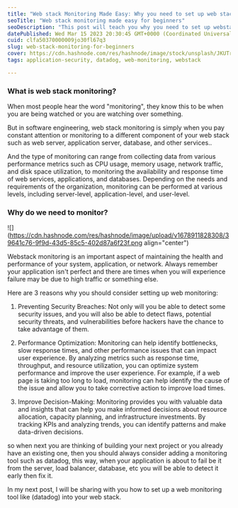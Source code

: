 ```yaml
---
title: "Web stack Monitoring Made Easy: Why you need to set up web stack monitoring"
seoTitle: "Web stack monitoring made easy for beginners"
seoDescription: "This post will teach you why you need to set up webstack monitoring"
datePublished: Wed Mar 15 2023 20:30:45 GMT+0000 (Coordinated Universal Time)
cuid: clfa50370000009jo30fl67q3
slug: web-stack-monitoring-for-beginners
cover: https://cdn.hashnode.com/res/hashnode/image/stock/unsplash/JKUTrJ4vK00/upload/a1e214935db2f47384927d04f800b71e.jpeg
tags: application-security, datadog, web-monitoring, webstack

---
```


### What is web stack monitoring?

When most people hear the word "monitoring", they know this to be when you are being watched or you are watching over something.

But in software engineering, web stack monitoring is simply when you pay constant attention or monitoring to a different component of your web stack such as web server, application server, database, and other services..

And the type of monitoring can range from collecting data from various performance metrics such as CPU usage, memory usage, network traffic, and disk space utilization, to monitoring the availability and response time of web services, applications, and databases. Depending on the needs and requirements of the organization, monitoring can be performed at various levels, including server-level, application-level, and user-level.

### Why do we need to monitor?

![](https://cdn.hashnode.com/res/hashnode/image/upload/v1678911828308/39641c76-9f9d-43d5-85c5-402d87a6f23f.png align="center")

Webstack monitoring is an important aspect of maintaining the health and performance of your system, application, or network. Always remember your application isn't perfect and there are times when you will experience failure may be due to high traffic or something else.

Here are 3 reasons why you should consider setting up web monitoring:

1. Preventing Security Breaches: Not only will you be able to detect some security issues, and you will also be able to detect flaws, potential security threats, and vulnerabilities before hackers have the chance to take advantage of them.
    
2. Performance Optimization: Monitoring can help identify bottlenecks, slow response times, and other performance issues that can impact user experience. By analyzing metrics such as response time, throughput, and resource utilization, you can optimize system performance and improve the user experience. For example, if a web page is taking too long to load, monitoring can help identify the cause of the issue and allow you to take corrective action to improve load times.
    
3. Improve Decision-Making: Monitoring provides you with valuable data and insights that can help you make informed decisions about resource allocation, capacity planning, and infrastructure investments. By tracking KPIs and analyzing trends, you can identify patterns and make data-driven decisions.
    

so when next you are thinking of building your next project or you already have an existing one, then you should always consider adding a monitoring tool such as datadog, this way, when your application is about to fail be it from the server, load balancer, database, etc you will be able to detect it early then fix it.

In my next post, I will be sharing with you how to set up a web monitoring tool like (datadog) into your web stack.